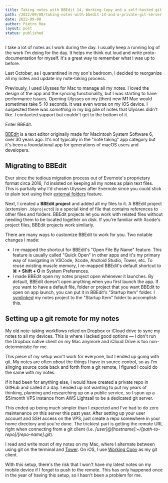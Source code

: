 ```yaml
---
title: Taking notes with BBEdit 14, Working Copy and a self-hosted git repo
path: /2022/09/08/taking-notes-with-bbedit-14-and-a-private-git-server
date: 2022-09-08
author: Pietro Rea
layout: post
status: published
---
```


I take a lot of notes as I work during the day. I usually keep a running log of the work I'm doing for the day. It helps me think out loud and write proto-documentation for myself. It's a great way to remember what I was up to before.

Last October, as I quarantined in my son's bedroom, I decided to reorganize all my notes and update my note-taking process.

Previously, I used Ulysses for Mac to manage all my notes. I loved the design of the app and the syncing functionality, but I was starting to have performance issues. Opening Ulysses on my (then) new M1 Mac would sometimes take 5-10 seconds. It was even worse on my iOS device. I suspected there was _something_ in my big pile of notes that Ulysses didn't like. I contacted support but couldn't get to the bottom of it.

Enter BBEdit.

[BBEdit](https://www.barebones.com/support/bbedit/) is a text editor originally made for Macintosh System Software 6, over 30 years ago. It's not typically in the "note taking" app category but it's been a foundational app for generations of macOS users and developers.

## Migrating to BBEdit

Ever since the tedious migration process out of Evernote's proprietary format circa 2016, I'd insisted on keeping all my notes as plain text files. This is partially why I'd chosen Ulysses after Evernote since you could stick to plain text using their [external folders](https://help.ulysses.app/kb/guide/en/external-folders-ZfPYZQCwid/Steps/1048491) feature.

Next, I created a **BBEdit project** and added all my files to it. A BBEdit project (extension `.bbprojectd`) is a special kind of file that contains references to other files and folders. BBEdit projects let you work with related files without needing them to be located together on disk. If you're familiar with Xcode's project files, BBEdit projects work similarly.

There are many ways to customize BBEdit to work for you. Two notable changes I made:

- I re-mapped the shortcut for BBEdit's "Open File By Name" feature. This feature is usually called "Quick Open" in other apps and it's my primary way of navigating in VSCode, Xcode, Android Studio, Tower, etc. To reuse existing muscle memory, I re-mapped BBEdit's default shortcut to **⌘ + Shift + O** in System Preferences.
- I made BBEdit open my notes project open whenever it launches. By default, BBEdit doesn't open anything when you first launch the app. If you want to have a default file, folder or project that you want BBEdit to open on app launch, you can put it in BBEdit's "Startup Item" folder. I [symlinked](https://gist.github.com/pietrorea/c9c5597677eb3db5e3aa90cd0b4e1c1f) my notes project to the "Startup Item" folder to accomplish this.

## Setting up a git remote for my notes

My old note-taking workflows relied on Dropbox or iCloud drive to sync my notes to all my devices. This is where I lacked good options — I don't run the Dropbox native client on my Mac anymore and iCloud Drive is too non-deterministic for me.

This piece of my setup won't work for everyone, but I ended up going with git. My notes are often _about_ the things I have in source control, so as I'm slinging source code back and forth from a git remote, I figured I could do the same with my notes.

If it had been for anything else, I would have created a private repo in GitHub and called it a day. I ended up not wanting to put my years of thinking, planning and researching up on a public service, so I spun up a $5/month VPS instance from AWS Lightsail to be a dedicated git server.

This ended up being much simpler than I expected and I've had to do zero maintenance on this server this past year. After setting up your user account and SSH access on the VPS, just create a repo somewhere in your home directory and you're done. The trickiest part is getting the remote URL right when connecting from a git client (i.e. _[user]@[hostname]:~/[path-to-repo]/[repo-name].git_).

I read and write most of my notes on my Mac, where I alternate between using git on the terminal and [Tower](https://www.git-tower.com/mac). On iOS, I use [Working Copy](https://workingcopy.app) as my git client.

With this setup, there's the risk that I won't have my latest notes on my mobile device if I forget to push to the remote. This has only happened once in the year of having this setup, so I hasn't been a problem for me.
